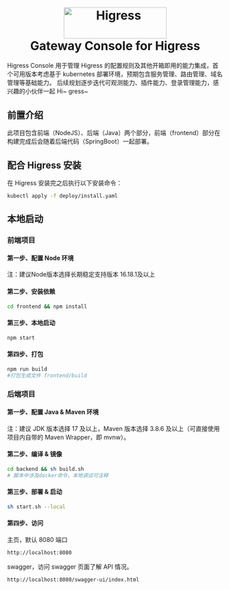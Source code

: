 <h1 align="center">
    <img src="https://img.alicdn.com/imgextra/i2/O1CN01NwxLDd20nxfGBjxmZ_!!6000000006895-2-tps-960-290.png" alt="Higress" width="240" height="72.5">
  <br>
  Gateway Console for Higress
</h1>


Higress Console 用于管理 Higress 的配置规则及其他开箱即用的能力集成，首个可用版本考虑基于 kubernetes 部署环境，预期包含服务管理、路由管理、域名管理等基础能力。
后续规划逐步迭代可观测能力、插件能力、登录管理能力，感兴趣的小伙伴一起 Hi~ gress~

## 前置介绍

此项目包含前端（NodeJS）、后端（Java）两个部分，前端（frontend）部分在构建完成后会随着后端代码（SpringBoot）一起部署。

## 配合 Higress 安装

在 Higress 安装完之后执行以下安装命令：

```bash
kubectl apply -f deploy/install.yaml
```

## 本地启动

### 前端项目

#### 第一步、配置 Node 环境
注：建议Node版本选择长期稳定支持版本 16.18.1及以上

#### 第二步、安装依赖

```bash
cd frontend && npm install
```

#### 第三步、本地启动

```bash
npm start
```

#### 第四步、打包

```bash
npm run build
#打包生成文件 frontend/build
```

### 后端项目

#### 第一步、配置 Java & Maven 环境

注：建议 JDK 版本选择 17 及以上，Maven 版本选择 3.8.6 及以上（可直接使用项目内自带的 Maven Wrapper，即 mvnw）。

#### 第二步、编译 & 镜像

```bash
cd backend && sh build.sh
# 脚本中涉及docker命令，本地调试可注释
```

#### 第三步、部署 & 启动
```bash
sh start.sh --local
```

#### 第四步、访问

主页，默认 8080 端口
```html
http://localhost:8080
```
swagger，访问 swagger 页面了解 API 情况。
```html
http://localhost:8080/swagger-ui/index.html
```
